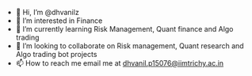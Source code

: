- 👋 Hi, I’m @dhvanilz
- 👀 I’m interested in Finance
- 🌱 I’m currently learning Risk Management, Quant finance and Algo trading
- 💞️ I’m looking to collaborate on Risk management, Quant research and Algo trading bot projects
- 📫 How to reach me email me at dhvanil.p15076@iimtrichy.ac.in

<!---
dhvanilz/dhvanilz is a ✨ special ✨ repository because its `README.md` (this file) appears on your GitHub profile.
You can click the Preview link to take a look at your changes.
--->
